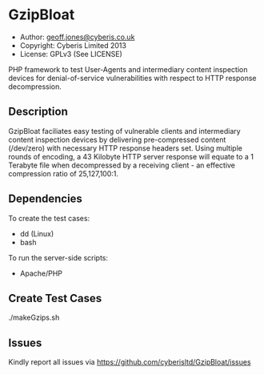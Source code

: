 GzipBloat
=========

* Author: geoff.jones@cyberis.co.uk
* Copyright: Cyberis Limited 2013
* License: GPLv3 (See LICENSE)

PHP framework to test User-Agents and intermediary content inspection devices for denial-of-service vulnerabilities with respect to HTTP response decompression.

Description
-----------
GzipBloat faciliates easy testing of vulnerable clients and intermediary content inspection devices by delivering pre-compressed content (/dev/zero) with necessary HTTP response headers set. Using multiple rounds of encoding, a 43 Kilobyte HTTP server response will equate to a 1 Terabyte file when decompressed by a receiving client - an effective compression ratio of 25,127,100:1.

Dependencies
------------
To create the test cases:

* dd (Linux)
* bash

To run the server-side scripts:

* Apache/PHP

Create Test Cases
-----------------

./makeGzips.sh

Issues
------
Kindly report all issues via https://github.com/cyberisltd/GzipBloat/issues

